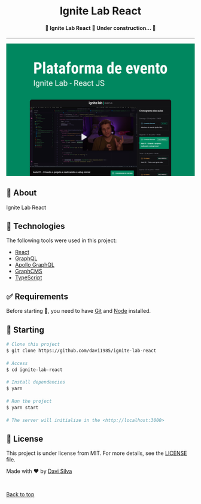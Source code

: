 <h1 align="center">Ignite Lab React</h1>

<h4 align="center">
	🚧  Ignite Lab React 🚀 Under construction...  🚧
</h4>

<hr>

<p>
  <img src="screenshot.png"/>
</p>

## :dart: About

Ignite Lab React

## :rocket: Technologies

The following tools were used in this project:

- [React](https://pt-br.reactjs.org/)
- [GraphQL](https://https://graphql.org/)
- [Apollo GraphQL](https://www.apollographql.com/)
- [GraphCMS](https://hygraph.com/)
- [TypeScript](https://www.typescriptlang.org/)

## :white_check_mark: Requirements

Before starting :checkered_flag:, you need to have [Git](https://git-scm.com) and [Node](https://nodejs.org/en/) installed.

## :checkered_flag: Starting

```bash
# Clone this project
$ git clone https://github.com/davi1985/ignite-lab-react

# Access
$ cd ignite-lab-react

# Install dependencies
$ yarn

# Run the project
$ yarn start

# The server will initialize in the <http://localhost:3000>
```

## :memo: License

This project is under license from MIT. For more details, see the [LICENSE](LICENSE.md) file.

Made with :heart: by <a href="https://github.com/davi1985" target="_blank">Davi Silva</a>

&#xa0;

<a href="#top">Back to top</a>
